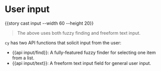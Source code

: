 # User input

{{story cast input --width 60 --height 20}}

> The above uses both fuzzy finding and freeform text input.

`cy` has two API functions that solicit input from the user:

- {{api input/find}}: A fully-featured fuzzy finder for selecting one item from a list.
- {{api input/text}}: A freeform text input field for general user input.
